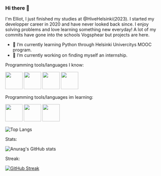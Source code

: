 ### Hi there 👋 

I'm Elliot, I just finished my studies at @HiveHelsinki(2023). I started my developper career in 2020 and have never looked back since.
I enjoy solving problems and love learning something new everyday! A lot of my commits have gone into the schools Vogsphear but projects are here.

- 🌱 I’m currently learning Python through Helsinki Univercitys MOOC program.
- 🔭 I’m currently working on finding myself an internship.

Programming tools/languages I know:

<img src="https://cdn.jsdelivr.net/gh/devicons/devicon/icons/c/c-original.svg" width="55" height="55" />   <img src="https://cdn.jsdelivr.net/gh/devicons/devicon/icons/python/python-original.svg" width="55" height="55" />   <img src="https://cdn.jsdelivr.net/gh/devicons/devicon/icons/vscode/vscode-original.svg" width="55" height="55" />      <img src="https://cdn.jsdelivr.net/gh/devicons/devicon/icons/github/github-original.svg" width="55" height= "55" />

Programming tools/languages im learning:

<img src="https://cdn.jsdelivr.net/gh/devicons/devicon/icons/html5/html5-original.svg" width="55" height="55" /> <img src="https://cdn.jsdelivr.net/gh/devicons/devicon/icons/javascript/javascript-original.svg" width="55" height="55" /> <img src="https://cdn.jsdelivr.net/gh/devicons/devicon/icons/css3/css3-original-wordmark.svg" width="55" height="55" />


          
          
![Top Langs](https://github-readme-stats.vercel.app/api/top-langs/?username=egalibert&layout=compact&theme=tokyonight)     


 Stats:
 
 ![Anurag's GitHub stats](https://github-readme-stats.vercel.app/api?username=egalibert&show_icons=true&theme=tokyonight)
 
 Streak:
 
 [![GitHub Streak](https://streak-stats.demolab.com/?user=egalibert&theme=dark)](https://git.io/streak-stats)

          
<!--
**egalibert/egalibert** is a ✨ _special_ ✨ repository because its `README.md` (this file) appears on your GitHub profile.

Here are some ideas to get you started:

- 🔭 I’m currently working on ...
- 🌱 I’m currently learning ...
- 👯 I’m looking to collaborate on ...
- 🤔 I’m looking for help with ...
- 💬 Ask me about ...
- 📫 How to reach me: ...
- 😄 Pronouns: ...
- ⚡ Fun fact: ...
-->

